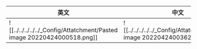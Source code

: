 
| 英文 | 中文 |
| ---- | ---- |
| ![[../../../../../_Config/Attatchment/Pasted image 20220424000518.png]] | ![[../../../../../_Config/Attatchment/Pasted image 20220424003629.png]] |
